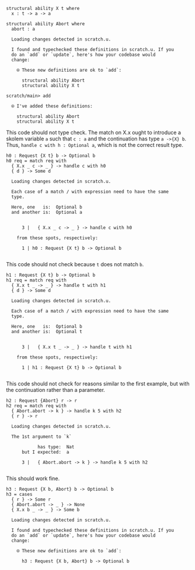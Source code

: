 ``` unison
structural ability X t where
  x : t -> a -> a

structural ability Abort where
  abort : a
```

``` ucm
  Loading changes detected in scratch.u.

  I found and typechecked these definitions in scratch.u. If you
  do an `add` or `update`, here's how your codebase would
  change:
  
    ⍟ These new definitions are ok to `add`:
    
      structural ability Abort
      structural ability X t

```

``` ucm
scratch/main> add

  ⍟ I've added these definitions:
  
    structural ability Abort
    structural ability X t

```

This code should not type check. The match on X.x ought to introduce a
skolem variable `a` such that `c : a` and the continuation has type
`a ->{X} b`. Thus, `handle c with h : Optional a`, which is not the
correct result type.

``` unison
h0 : Request {X t} b -> Optional b
h0 req = match req with
  { X.x _ c -> _ } -> handle c with h0
  { d } -> Some d
```

``` ucm
  Loading changes detected in scratch.u.

  Each case of a match / with expression need to have the same
  type.
  
  Here, one   is:  Optional b
  and another is:  Optional a
  
  
      3 |   { X.x _ c -> _ } -> handle c with h0
  
    from these spots, respectively:
  
      1 | h0 : Request {X t} b -> Optional b
  

```

This code should not check because `t` does not match `b`.

``` unison
h1 : Request {X t} b -> Optional b
h1 req = match req with
  { X.x t _ -> _ } -> handle t with h1
  { d } -> Some d
```

``` ucm
  Loading changes detected in scratch.u.

  Each case of a match / with expression need to have the same
  type.
  
  Here, one   is:  Optional b
  and another is:  Optional t
  
  
      3 |   { X.x t _ -> _ } -> handle t with h1
  
    from these spots, respectively:
  
      1 | h1 : Request {X t} b -> Optional b
  

```

This code should not check for reasons similar to the first example,
but with the continuation rather than a parameter.

``` unison
h2 : Request {Abort} r -> r
h2 req = match req with
  { Abort.abort -> k } -> handle k 5 with h2
  { r } -> r
```

``` ucm
  Loading changes detected in scratch.u.

  The 1st argument to `k`
  
            has type:  Nat
      but I expected:  a
  
      3 |   { Abort.abort -> k } -> handle k 5 with h2
  

```

This should work fine.

``` unison
h3 : Request {X b, Abort} b -> Optional b
h3 = cases
  { r } -> Some r
  { Abort.abort -> _ } -> None
  { X.x b _ -> _ } -> Some b
```

``` ucm
  Loading changes detected in scratch.u.

  I found and typechecked these definitions in scratch.u. If you
  do an `add` or `update`, here's how your codebase would
  change:
  
    ⍟ These new definitions are ok to `add`:
    
      h3 : Request {X b, Abort} b -> Optional b

```
